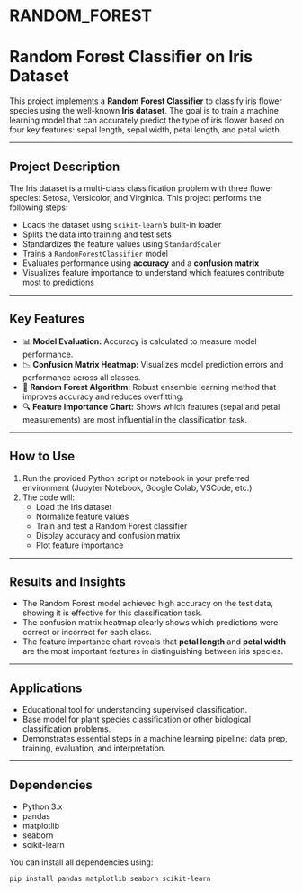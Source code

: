 # RANDOM_FOREST
# Random Forest Classifier on Iris Dataset

This project implements a **Random Forest Classifier** to classify iris flower species using the well-known **Iris dataset**. The goal is to train a machine learning model that can accurately predict the type of iris flower based on four key features: sepal length, sepal width, petal length, and petal width.

---

## Project Description

The Iris dataset is a multi-class classification problem with three flower species: Setosa, Versicolor, and Virginica. This project performs the following steps:

- Loads the dataset using `scikit-learn`’s built-in loader  
- Splits the data into training and test sets  
- Standardizes the feature values using `StandardScaler`  
- Trains a `RandomForestClassifier` model  
- Evaluates performance using **accuracy** and a **confusion matrix**  
- Visualizes feature importance to understand which features contribute most to predictions  

---

## Key Features

- 📊 **Model Evaluation:** Accuracy is calculated to measure model performance.  
- 📉 **Confusion Matrix Heatmap:** Visualizes model prediction errors and performance across all classes.  
- 🌲 **Random Forest Algorithm:** Robust ensemble learning method that improves accuracy and reduces overfitting.  
- 🔍 **Feature Importance Chart:** Shows which features (sepal and petal measurements) are most influential in the classification task.

---

## How to Use

1. Run the provided Python script or notebook in your preferred environment (Jupyter Notebook, Google Colab, VSCode, etc.)  
2. The code will:
   - Load the Iris dataset
   - Normalize feature values
   - Train and test a Random Forest classifier
   - Display accuracy and confusion matrix
   - Plot feature importance

---

## Results and Insights

- The Random Forest model achieved high accuracy on the test data, showing it is effective for this classification task.
- The confusion matrix heatmap clearly shows which predictions were correct or incorrect for each class.
- The feature importance chart reveals that **petal length** and **petal width** are the most important features in distinguishing between iris species.

---

## Applications

- Educational tool for understanding supervised classification.  
- Base model for plant species classification or other biological classification problems.  
- Demonstrates essential steps in a machine learning pipeline: data prep, training, evaluation, and interpretation.

---

## Dependencies

- Python 3.x  
- pandas  
- matplotlib  
- seaborn  
- scikit-learn  

You can install all dependencies using:

```bash
pip install pandas matplotlib seaborn scikit-learn
